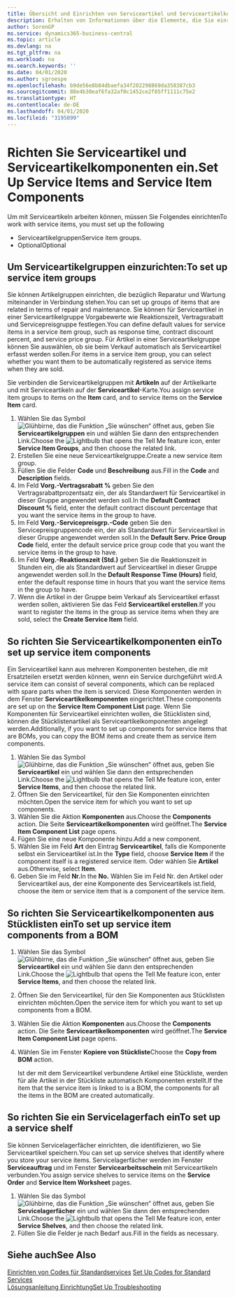 ```yaml
---
title: Übersicht und Einrichten von Serviceartikel und Serviceartikelkomponenten | Microsoft Docs
description: Erhalten von Informationen über die Elemente, die Sie einrichten müssen, bevor Sie Serviceartikel, einschließlich Vorgabewerte wie Reaktionszeit, Vertragsrabatt, und Servicepreisgruppen verwenden können.
author: SorenGP
ms.service: dynamics365-business-central
ms.topic: article
ms.devlang: na
ms.tgt_pltfrm: na
ms.workload: na
ms.search.keywords: ''
ms.date: 04/01/2020
ms.author: sgroespe
ms.openlocfilehash: b9de56e8b84dbaefa34f202298869da358387cb3
ms.sourcegitcommit: 88e4b30eaf6fa32af0c1452ce2f85ff1111c75e2
ms.translationtype: HT
ms.contentlocale: de-DE
ms.lasthandoff: 04/01/2020
ms.locfileid: "3195099"
---
```

# <a name="set-up-service-items-and-service-item-components"></a><span data-ttu-id="c7e8e-103">Richten Sie Serviceartikel und Serviceartikelkomponenten ein.</span><span class="sxs-lookup"><span data-stu-id="c7e8e-103">Set Up Service Items and Service Item Components</span></span>
<span data-ttu-id="c7e8e-104">Um mit Serviceartikeln arbeiten können, müssen Sie Folgendes einrichten</span><span class="sxs-lookup"><span data-stu-id="c7e8e-104">To work with service items, you must set up the following</span></span>

* <span data-ttu-id="c7e8e-105">Serviceartikelgruppen</span><span class="sxs-lookup"><span data-stu-id="c7e8e-105">Service item groups.</span></span>
* <span data-ttu-id="c7e8e-106">Optional</span><span class="sxs-lookup"><span data-stu-id="c7e8e-106">Optional</span></span>

## <a name="to-set-up-service-item-groups"></a><span data-ttu-id="c7e8e-107">Um Serviceartikelgruppen einzurichten:</span><span class="sxs-lookup"><span data-stu-id="c7e8e-107">To set up service item groups</span></span>
<span data-ttu-id="c7e8e-108">Sie können Artikelgruppen einrichten, die bezüglich Reparatur und Wartung miteinander in Verbindung stehen.</span><span class="sxs-lookup"><span data-stu-id="c7e8e-108">You can set up groups of items that are related in terms of repair and maintenance.</span></span> <span data-ttu-id="c7e8e-109">Sie können für Serviceartikel in einer Serviceartikelgruppe Vorgabewerte wie Reaktionszeit, Vertragsrabatt und Servicepreisgruppe festlegen.</span><span class="sxs-lookup"><span data-stu-id="c7e8e-109">You can define default values for service items in a service item group, such as response time, contract discount percent, and service price group.</span></span> <span data-ttu-id="c7e8e-110">Für Artikel in einer Serviceartikelgruppe können Sie auswählen, ob sie beim Verkauf automatisch als Serviceartikel erfasst werden sollen.</span><span class="sxs-lookup"><span data-stu-id="c7e8e-110">For items in a service item group, you can select whether you want them to be automatically registered as service items when they are sold.</span></span>  

<span data-ttu-id="c7e8e-111">Sie verbinden die Serviceartikelgruppen mit **Artikeln** auf der Artikelkarte und mit Serviceartikeln auf der **Serviceartikel**-Karte.</span><span class="sxs-lookup"><span data-stu-id="c7e8e-111">You assign service item groups to items on the **Item** card, and to service items on the **Service Item** card.</span></span>  

1. <span data-ttu-id="c7e8e-112">Wählen Sie das Symbol ![Glühbirne, das die Funktion „Sie wünschen“ öffnet](media/ui-search/search_small.png "Was möchten Sie tun?") aus, geben Sie **Serviceartikelgruppen** ein und wählen Sie dann den entsprechenden Link.</span><span class="sxs-lookup"><span data-stu-id="c7e8e-112">Choose the ![Lightbulb that opens the Tell Me feature](media/ui-search/search_small.png "Tell me what you want to do") icon, enter **Service Item Groups**, and then choose the related link.</span></span>  
2. <span data-ttu-id="c7e8e-113">Erstellen Sie eine neue Serviceartikelgruppe.</span><span class="sxs-lookup"><span data-stu-id="c7e8e-113">Create a new service item group.</span></span>  
3. <span data-ttu-id="c7e8e-114">Füllen Sie die Felder **Code** und **Beschreibung** aus.</span><span class="sxs-lookup"><span data-stu-id="c7e8e-114">Fill in the **Code** and **Description** fields.</span></span>  
4. <span data-ttu-id="c7e8e-115">Im Feld **Vorg.-Vertragsrabatt %** geben Sie den Vertragsrabattprozentsatz ein, der als Standardwert für Serviceartikel in dieser Gruppe angewendet werden soll.</span><span class="sxs-lookup"><span data-stu-id="c7e8e-115">In the **Default Contract Discount %** field, enter the default contract discount percentage that you want the service items in the group to have.</span></span>  
5. <span data-ttu-id="c7e8e-116">Im Feld **Vorg.-Servicepreisgrp.-Code** geben Sie den Servicepreisgruppencode ein, der als Standardwert für Serviceartikel in dieser Gruppe angewendet werden soll.</span><span class="sxs-lookup"><span data-stu-id="c7e8e-116">In the **Default Serv. Price Group Code** field, enter the default service price group code that you want the service items in the group to have.</span></span>  
6. <span data-ttu-id="c7e8e-117">Im Feld **Vorg.-Reaktionszeit (Std.)** geben Sie die Reaktionszeit in Stunden ein, die als Standardwert auf Serviceartikel in dieser Gruppe angewendet werden soll.</span><span class="sxs-lookup"><span data-stu-id="c7e8e-117">In the **Default Response Time (Hours)** field, enter the default response time in hours that you want the service items in the group to have.</span></span>  
7. <span data-ttu-id="c7e8e-118">Wenn die Artikel in der Gruppe beim Verkauf als Serviceartikel erfasst werden sollen, aktivieren Sie das Feld **Serviceartikel erstellen**.</span><span class="sxs-lookup"><span data-stu-id="c7e8e-118">If you want to register the items in the group as service items when they are sold, select the **Create Service Item** field.</span></span>  

## <a name="to-set-up-service-item-components"></a><span data-ttu-id="c7e8e-119">So richten Sie Serviceartikelkomponenten ein</span><span class="sxs-lookup"><span data-stu-id="c7e8e-119">To set up service item components</span></span>
<span data-ttu-id="c7e8e-120">Ein Serviceartikel kann aus mehreren Komponenten bestehen, die mit Ersatzteilen ersetzt werden können, wenn ein Service durchgeführt wird.</span><span class="sxs-lookup"><span data-stu-id="c7e8e-120">A service item can consist of several components, which can be replaced with spare parts when the item is serviced.</span></span> <span data-ttu-id="c7e8e-121">Diese Komponenten werden in dem Fenster **Serviceartikelkomponenten** eingerichtet.</span><span class="sxs-lookup"><span data-stu-id="c7e8e-121">These components are set up on the **Service Item Component List** page.</span></span> <span data-ttu-id="c7e8e-122">Wenn Sie Komponenten für Serviceartikel einrichten wollen, die Stücklisten sind, können die Stücklistenartikel als Serviceartikelkomponenten angelegt werden.</span><span class="sxs-lookup"><span data-stu-id="c7e8e-122">Additionally, if you want to set up components for service items that are BOMs, you can copy the BOM items and create them as service item components.</span></span>

1. <span data-ttu-id="c7e8e-123">Wählen Sie das Symbol ![Glühbirne, das die Funktion „Sie wünschen“ öffnet](media/ui-search/search_small.png "Was möchten Sie tun?") aus, geben Sie **Serviceartikel** ein und wählen Sie dann den entsprechenden Link.</span><span class="sxs-lookup"><span data-stu-id="c7e8e-123">Choose the ![Lightbulb that opens the Tell Me feature](media/ui-search/search_small.png "Tell me what you want to do") icon, enter **Service Items**, and then choose the related link.</span></span>
2. <span data-ttu-id="c7e8e-124">Öffnen Sie den Serviceartikel, für den Sie Komponenten einrichten möchten.</span><span class="sxs-lookup"><span data-stu-id="c7e8e-124">Open the service item for which you want to set up components.</span></span>  
3. <span data-ttu-id="c7e8e-125">Wählen Sie die Aktion **Komponenten** aus.</span><span class="sxs-lookup"><span data-stu-id="c7e8e-125">Choose the **Components** action.</span></span> <span data-ttu-id="c7e8e-126">Die Seite **Serviceartikelkomponenten** wird geöffnet.</span><span class="sxs-lookup"><span data-stu-id="c7e8e-126">The **Service Item Component List** page opens.</span></span>  
4. <span data-ttu-id="c7e8e-127">Fügen Sie eine neue Komponente hinzu.</span><span class="sxs-lookup"><span data-stu-id="c7e8e-127">Add a new component.</span></span>  
5. <span data-ttu-id="c7e8e-128">Wählen Sie im Feld **Art** den Eintrag **Serviceartikel**, falls die Komponente selbst ein Serviceartikel ist.</span><span class="sxs-lookup"><span data-stu-id="c7e8e-128">In the **Type** field, choose **Service Item** if the component itself is a registered service item.</span></span> <span data-ttu-id="c7e8e-129">Oder wählen Sie **Artikel** aus.</span><span class="sxs-lookup"><span data-stu-id="c7e8e-129">Otherwise, select **Item**.</span></span>  
6. <span data-ttu-id="c7e8e-130">Geben Sie im Feld **Nr.**</span><span class="sxs-lookup"><span data-stu-id="c7e8e-130">In the **No.**</span></span> <span data-ttu-id="c7e8e-131">Wählen Sie im Feld Nr. den Artikel oder Serviceartikel aus, der eine Komponente des Serviceartikels ist.</span><span class="sxs-lookup"><span data-stu-id="c7e8e-131">field, choose the item or service item that is a component of the service item.</span></span>  

## <a name="to-set-up-service-item-components-from-a-bom"></a><span data-ttu-id="c7e8e-132">So richten Sie Serviceartikelkomponenten aus Stücklisten ein</span><span class="sxs-lookup"><span data-stu-id="c7e8e-132">To set up service item components from a BOM</span></span>
1.  <span data-ttu-id="c7e8e-133">Wählen Sie das Symbol ![Glühbirne, das die Funktion „Sie wünschen“ öffnet](media/ui-search/search_small.png "Was möchten Sie tun?") aus, geben Sie **Serviceartikel** ein und wählen Sie dann den entsprechenden Link.</span><span class="sxs-lookup"><span data-stu-id="c7e8e-133">Choose the ![Lightbulb that opens the Tell Me feature](media/ui-search/search_small.png "Tell me what you want to do") icon, enter **Service Items**, and then choose the related link.</span></span>  
2. <span data-ttu-id="c7e8e-134">Öffnen Sie den Serviceartikel, für den Sie Komponenten aus Stücklisten einrichten möchten.</span><span class="sxs-lookup"><span data-stu-id="c7e8e-134">Open the service item for which you want to set up components from a BOM.</span></span>  
3. <span data-ttu-id="c7e8e-135">Wählen Sie die Aktion **Komponenten** aus.</span><span class="sxs-lookup"><span data-stu-id="c7e8e-135">Choose the **Components** action.</span></span> <span data-ttu-id="c7e8e-136">Die Seite **Serviceartikelkomponenten** wird geöffnet.</span><span class="sxs-lookup"><span data-stu-id="c7e8e-136">The **Service Item Component List** page opens.</span></span>  
4. <span data-ttu-id="c7e8e-137">Wählen Sie im Fenster **Kopiere von Stückliste**</span><span class="sxs-lookup"><span data-stu-id="c7e8e-137">Choose the **Copy from BOM** action.</span></span>  

    <span data-ttu-id="c7e8e-138">Ist der mit dem Serviceartikel verbundene Artikel eine Stückliste, werden für alle Artikel in der Stückliste automatisch Komponenten erstellt.</span><span class="sxs-lookup"><span data-stu-id="c7e8e-138">If the item that the service item is linked to is a BOM, the components for all the items in the BOM are created automatically.</span></span>  

## <a name="to-set-up-a-service-shelf"></a><span data-ttu-id="c7e8e-139">So richten Sie ein Servicelagerfach ein</span><span class="sxs-lookup"><span data-stu-id="c7e8e-139">To set up a service shelf</span></span>
<span data-ttu-id="c7e8e-140">Sie können Servicelagerfächer einrichten, die identifizieren, wo Sie Serviceartikel speichern.</span><span class="sxs-lookup"><span data-stu-id="c7e8e-140">You can set up service shelves that identify where you store your service items.</span></span> <span data-ttu-id="c7e8e-141">Servicelagerfächer werden im Fenster **Serviceauftrag** und im Fenster **Servicearbeitsschein** mit Serviceartikeln verbunden.</span><span class="sxs-lookup"><span data-stu-id="c7e8e-141">You assign service shelves to service items on the **Service Order** and **Service Item Worksheet** pages.</span></span>  

1. <span data-ttu-id="c7e8e-142">Wählen Sie das Symbol ![Glühbirne, das die Funktion „Sie wünschen“ öffnet](media/ui-search/search_small.png "Tell Me-Funktion") aus, geben Sie **Servicelagerfächer** ein und wählen Sie dann den entsprechenden Link.</span><span class="sxs-lookup"><span data-stu-id="c7e8e-142">Choose the ![Lightbulb that opens the Tell Me feature](media/ui-search/search_small.png "Tell me what you want to do") icon, enter **Service Shelves**, and then choose the related link.</span></span>
2. <span data-ttu-id="c7e8e-143">Füllen Sie die Felder je nach Bedarf aus.</span><span class="sxs-lookup"><span data-stu-id="c7e8e-143">Fill in the fields as necessary.</span></span>

## <a name="see-also"></a><span data-ttu-id="c7e8e-144">Siehe auch</span><span class="sxs-lookup"><span data-stu-id="c7e8e-144">See Also</span></span>
<span data-ttu-id="c7e8e-145">[Einrichten von Codes für Standardservices](service-how-setup-service-coding.md) </span><span class="sxs-lookup"><span data-stu-id="c7e8e-145">[Set Up Codes for Standard Services](service-how-setup-service-coding.md) </span></span>  
[<span data-ttu-id="c7e8e-146">Lösungsanleitung Einrichtung</span><span class="sxs-lookup"><span data-stu-id="c7e8e-146">Set Up Troubleshooting</span></span>](service-how-setup-troubleshooting.md)
